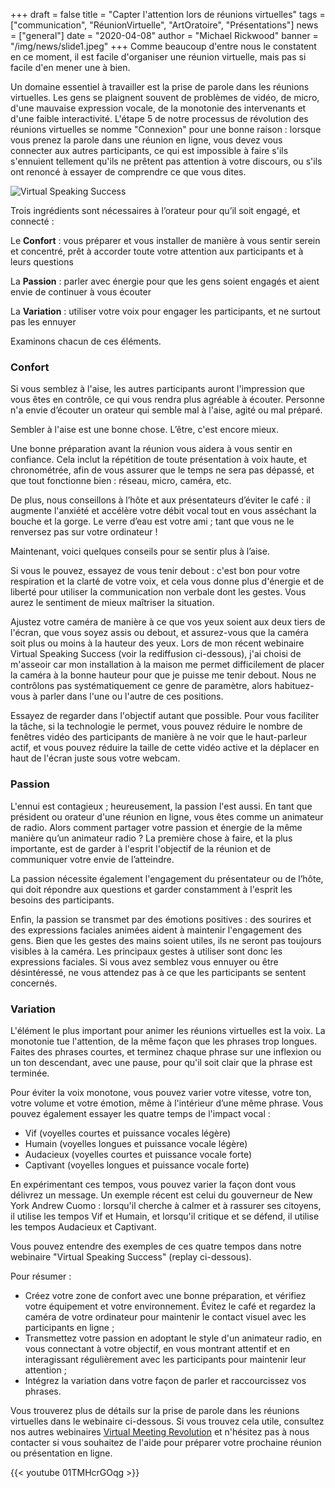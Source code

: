 +++
draft = false
title = "Capter l'attention lors de réunions virtuelles"
tags = ["communication", "RéunionVirtuelle", "ArtOratoire", "Présentations"]
news = ["general"]
date = "2020-04-08"
author = "Michael Rickwood"
banner = "/img/news/slide1.jpeg"
+++
Comme beaucoup d'entre nous le constatent en ce moment, il est facile d'organiser une réunion virtuelle, mais pas si facile d'en mener une à bien.

Un domaine essentiel à travailler est la prise de parole dans les réunions virtuelles. Les gens se plaignent souvent de problèmes de vidéo, de micro, d'une mauvaise expression vocale, de la monotonie des intervenants et d'une faible interactivité. L'étape 5 de notre processus de révolution des réunions virtuelles se nomme "Connexion" pour une bonne raison : lorsque vous prenez la parole dans une réunion en ligne, vous devez vous connecter aux autres participants, ce qui est impossible à faire s'ils s'ennuient tellement qu'ils ne prêtent pas attention à votre discours, ou s'ils ont renoncé à essayer de comprendre ce que vous dites.

![](/img/news/slide1.jpeg "Virtual Speaking Success")

Trois ingrédients sont nécessaires à l’orateur pour qu’il soit engagé, et connecté :

Le **Confort** : vous préparer et vous installer de manière à vous sentir serein et concentré, prêt à accorder toute votre attention aux participants et à leurs questions

La **Passion** : parler avec énergie pour que les gens soient engagés et aient envie de continuer à vous écouter

La **Variation** : utiliser votre voix pour engager les participants, et ne surtout pas les ennuyer

Examinons chacun de ces éléments.

### Confort

Si vous semblez à l'aise, les autres participants auront l'impression que vous êtes en contrôle, ce qui vous rendra plus agréable à écouter. Personne n'a envie d’écouter un orateur qui semble mal à l'aise, agité ou mal préparé.

Sembler à l'aise est une bonne chose. L’être, c'est encore mieux.

Une bonne préparation avant la réunion vous aidera à vous sentir en confiance. Cela inclut la répétition de toute présentation à voix haute, et chronométrée, afin de vous assurer que le temps ne sera pas dépassé, et que tout fonctionne bien : réseau, micro, caméra, etc.

De plus, nous conseillons à l’hôte et aux présentateurs d’éviter le café : il augmente l'anxiété et accélère votre débit vocal tout en vous asséchant la bouche et la gorge. Le verre d’eau est votre ami ; tant que vous ne le renversez pas sur votre ordinateur !

Maintenant, voici quelques conseils pour se sentir plus à l’aise.

Si vous le pouvez, essayez de vous tenir debout : c'est bon pour votre respiration et la clarté de votre voix, et cela vous donne plus d'énergie et de liberté pour utiliser la communication non verbale dont les gestes. Vous aurez le sentiment de mieux maîtriser la situation.

Ajustez votre caméra de manière à ce que vos yeux soient aux deux tiers de l'écran, que vous soyez assis ou debout, et assurez-vous que la caméra soit plus ou moins à la hauteur des yeux. Lors de mon récent webinaire Virtual Speaking Success (voir la rediffusion ci-dessous), j'ai choisi de m'asseoir car mon installation à la maison me permet difficilement de placer la caméra à la bonne hauteur pour que je puisse me tenir debout. Nous ne contrôlons pas systématiquement ce genre de paramètre, alors habituez-vous à parler dans l'une ou l'autre de ces positions.

Essayez de regarder dans l'objectif autant que possible. Pour vous faciliter la tâche, si la technologie le permet, vous pouvez réduire le nombre de fenêtres vidéo des participants de manière à ne voir que le haut-parleur actif, et vous pouvez réduire la taille de cette vidéo active et la déplacer en haut de l'écran juste sous votre webcam.

### Passion

L'ennui est contagieux ; heureusement, la passion l'est aussi. En tant que président ou orateur d'une réunion en ligne, vous êtes comme un animateur de radio. Alors comment partager votre passion et énergie de la même manière qu’un animateur radio ? La première chose à faire, et la plus importante, est de garder à l'esprit l'objectif de la réunion et de communiquer votre envie de l’atteindre.

La passion nécessite également l'engagement du présentateur ou de l’hôte, qui doit répondre aux questions et garder constamment à l'esprit les besoins des participants.

Enfin, la passion se transmet par des émotions positives : des sourires et des expressions faciales animées aident à maintenir l'engagement des gens. Bien que les gestes des mains soient utiles, ils ne seront pas toujours visibles à la caméra. Les principaux gestes à utiliser sont donc les expressions faciales. Si vous avez semblez vous ennuyer ou être désintéressé, ne vous attendez pas à ce que les participants se sentent concernés.

### Variation

L'élément le plus important pour animer les réunions virtuelles est la voix. La monotonie tue l'attention, de la même façon que les phrases trop longues. Faites des phrases courtes, et terminez chaque phrase sur une inflexion ou un ton descendant, avec une pause, pour qu'il soit clair que la phrase est terminée.

Pour éviter la voix monotone, vous pouvez varier votre vitesse, votre ton, votre volume et votre émotion, même à l'intérieur d’une même phrase. Vous pouvez également essayer les quatre temps de l'impact vocal :

* Vif (voyelles courtes et puissance vocales légère)
* Humain (voyelles longues et puissance vocale légère)
* Audacieux (voyelles courtes et puissance vocale forte)
* Captivant (voyelles longues et puissance vocale forte)

En expérimentant ces tempos, vous pouvez varier la façon dont vous délivrez un message. Un exemple récent est celui du gouverneur de New York Andrew Cuomo : lorsqu'il cherche à calmer et à rassurer ses citoyens, il utilise les tempos Vif et Humain, et lorsqu'il critique et se défend, il utilise les tempos Audacieux et Captivant.

Vous pouvez entendre des exemples de ces quatre tempos dans notre webinaire "Virtual Speaking Success" (replay ci-dessous).

Pour résumer :

* Créez votre zone de confort avec une bonne préparation, et vérifiez votre équipement et votre environnement. Évitez le café et regardez la caméra de votre ordinateur pour maintenir le contact visuel avec les participants en ligne ;
* Transmettez votre passion en adoptant le style d'un animateur radio, en vous connectant à votre objectif, en vous montrant attentif et en interagissant régulièrement avec les participants pour maintenir leur attention ;
* Intégrez la variation dans votre façon de parler et raccourcissez vos phrases.

Vous trouverez plus de détails sur la prise de parole dans les réunions virtuelles dans le webinaire ci-dessous. Si vous trouvez cela utile, consultez nos autres webinaires [Virtual Meeting Revolution](https://www.ideasonstage.com/fr/formation-presentations/webinaires/) et n'hésitez pas à nous contacter si vous souhaitez de l'aide pour préparer votre prochaine réunion ou présentation en ligne.

{{< youtube 01TMHcrGOqg >}}